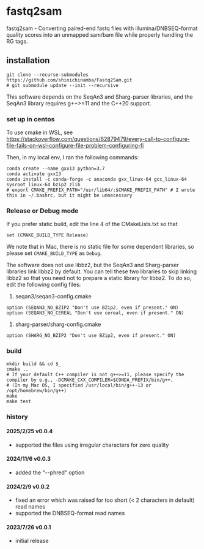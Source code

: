 # fastq2sam

fastq2sam - Converting paired-end fastq files with illumina/DNBSEQ-format quality scores into an unmapped sam/bam file while properly handling the RG tags.

## installation

```
git clone --recurse-submodules https://github.com/shinichinamba/Fastq2Sam.git
# git submodule update --init --recursive
```
This software depends on the SeqAn3 and Sharg-parser libraries, and the SeqAn3 library requires g++>=11 and the C++20 support.

### set up in centos

To use cmake in WSL, see https://stackoverflow.com/questions/62879479/every-call-to-configure-file-fails-on-wsl-configure-file-problem-configuring-fi

Then, in my local env, I ran the following commands:
```
conda create --name gxx13 python=3.7 
conda activate gxx13
conda install -c conda-forge -c anaconda gxx_linux-64 gcc_linux-64 sysroot_linux-64 bzip2 zlib
# export CMAKE_PREFIX_PATH="/usr/lib64/:$CMAKE_PREFIX_PATH" # I wrote this in ~/.bashrc, but it might be unnecessary
```

### Release or Debug mode

If you prefer static build, edit the line 4 of the CMakeLists.txt so that
```
set (CMAKE_BUILD_TYPE Release)
```

We note that in Mac, there is no static file for some dependent libraries, so please set `CMAKE_BUILD_TYPE` as `Debug`.

The software does not use libbz2, but the SeqAn3 and Sharg-parser libraries link libbz2 by default.
You can tell these two libraries to skip linking libbz2 so that you need not to prepare a static library for libbz2.
To do so, edit the following config files:

1. seqan3/seqan3-config.cmake
```
option (SEQAN3_NO_BZIP2 "Don't use BZip2, even if present." ON)
option (SEQAN3_NO_CEREAL "Don't use cereal, even if present." ON)
```

1. sharg-parser/sharg-config.cmake
```
option (SHARG_NO_BZIP2 "Don't use BZip2, even if present." ON)
```


### build

```
mkdir build && cd $_
cmake .. 
# If your default C++ compiler is not g++>=11, please specify the compiler by e.g., -DCMAKE_CXX_COMPILER=$CONDA_PREFIX/bin/g++.
# (In my Mac OS, I specified /usr/local/bin/g++-13 or /opt/homebrew/bin/g++)
make
make test
```

### history

#### 2025/2/25 v0.0.4
* supported the files using irregular characters for zero quality

#### 2024/11/6 v0.0.3
* added the "--phred" option

#### 2024/2/9 v0.0.2
* fixed an error which was raised for too short (< 2 characters in default) read names
* supported the DNBSEQ-format read names

#### 2023/7/26 v0.0.1
* initial release